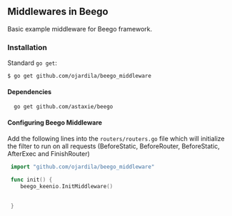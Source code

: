 ## Middlewares in Beego


Basic example middleware for Beego framework.

### Installation

Standard `go get`:

```
$ go get github.com/ojardila/beego_middleware
```

#### Dependencies

```
  go get github.com/astaxie/beego 
```

#### Configuring Beego Middleware

Add the following lines into the ```routers/routers.go``` file which will initialize the filter to run on all requests (BeforeStatic, BeforeRouter, BeforeStatic, AfterExec and FinishRouter)


```go
 import "github.com/ojardila/beego_middleware"
 
 func init() {
    beego_keenio.InitMiddleware()

  
 }
```
